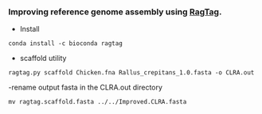 ### Improving reference genome assembly using [RagTag](https://github.com/malonge/RagTag).

- Install
```
conda install -c bioconda ragtag
```
- scaffold utility 
```
ragtag.py scaffold Chicken.fna Rallus_crepitans_1.0.fasta -o CLRA.out
```
-rename output fasta in the CLRA.out directory
```
mv ragtag.scaffold.fasta ../../Improved.CLRA.fasta
```

